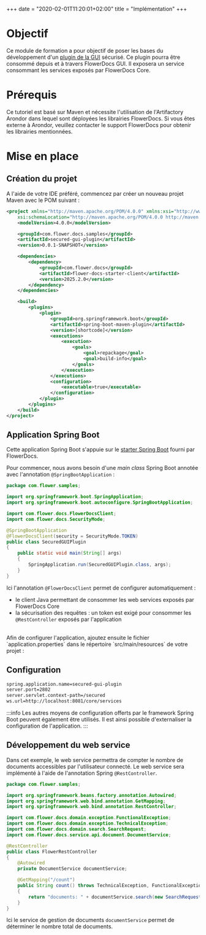 +++
 date = "2020-02-01T11:20:01+02:00"
title = "Implémentation"
+++

# Objectif

Ce module de formation a pour objectif de poser les bases du développement d'un [plugin de la GUI](broken-link.md) sécurisé.
Ce plugin pourra être consommé depuis et à travers FlowerDocs GUI. Il exposera un service consommant les services exposés par FlowerDocs Core.


# Prérequis

Ce tutoriel est basé sur Maven et nécessite l'utilisation de l'Artifactory Arondor dans lequel sont déployées les librairies FlowerDocs.
Si vous êtes externe à Arondor, veuillez contacter le support FlowerDocs pour obtenir les librairies mentionnées.

# Mise en place

## Création du projet

A l'aide de votre IDE préféré, commencez par créer un nouveau projet Maven avec le POM suivant : 

```xml
<project xmlns="http://maven.apache.org/POM/4.0.0" xmlns:xsi="http://www.w3.org/2001/XMLSchema-instance"
	xsi:schemaLocation="http://maven.apache.org/POM/4.0.0 http://maven.apache.org/xsd/maven-4.0.0.xsd">
	<modelVersion>4.0.0</modelVersion>

    <groupId>com.flower.docs.samples</groupId>
    <artifactId>secured-gui-plugin</artifactId>
    <version>0.0.1-SNAPSHOT</version>

	<dependencies>
		<dependency>
			<groupId>com.flower.docs</groupId>
			<artifactId>flower-docs-starter-client</artifactId>
			<version>2025.2.0</version>
		</dependency>
	</dependencies>

	<build>
		<plugins>
			<plugin>
				<groupId>org.springframework.boot</groupId>
				<artifactId>spring-boot-maven-plugin</artifactId>
				<version>[shortcode]</version>
				<executions>
					<execution>
						<goals>
							<goal>repackage</goal>
							<goal>build-info</goal>
						</goals>
					</execution>
				</executions>
				<configuration>
					<executable>true</executable>
				</configuration>
			</plugin>
		</plugins>
	</build>
</project>
```

## Application Spring Boot

Cette application Spring Boot s'appuie sur le [starter Spring Boot](broken-link.md) fourni par FlowerDocs.

Pour commencer, nous avons besoin d'une _main class_ Spring Boot annotée avec l'annotation `@SpringBootApplication` : 

```java
package com.flower.samples;

import org.springframework.boot.SpringApplication;
import org.springframework.boot.autoconfigure.SpringBootApplication;

import com.flower.docs.FlowerDocsClient;
import com.flower.docs.SecurityMode;

@SpringBootApplication
@FlowerDocsClient(security = SecurityMode.TOKEN)
public class SecuredGUIPlugin
{
	public static void main(String[] args)
	{
		SpringApplication.run(SecuredGUIPlugin.class, args);
	}
}
```

Ici l'annotation `@FlowerDocsClient` permet de configurer automatiquement : 

* le client Java permettant de consommer les web services exposés par FlowerDocs Core
* la sécurisation des requêtes : un token est exigé pour consommer les `@RestController` exposés par l'application

<br/>
Afin de configurer l'application, ajoutez ensuite le fichier `application.properties` dans le répertoire `src/main/resources` de votre projet : 

## Configuration

```bash
spring.application.name=secured-gui-plugin
server.port=2802
server.servlet.context-path=/secured
ws.url=http://localhost:8081/core/services
```
:::info
Les autres moyens de configuration offerts par le framework Spring Boot peuvent également être utilisés.
Il est ainsi possible d'externaliser la configuration de l'application.
:::

## Développement du web service

Dans cet exemple, le web service permettra de compter le nombre de documents accessibles par l'utilisateur connecté.
Le web service sera implémenté à l'aide de l'annotation Spring `@RestController`.

```java
package com.flower.samples;

import org.springframework.beans.factory.annotation.Autowired;
import org.springframework.web.bind.annotation.GetMapping;
import org.springframework.web.bind.annotation.RestController;

import com.flower.docs.domain.exception.FunctionalException;
import com.flower.docs.domain.exception.TechnicalException;
import com.flower.docs.domain.search.SearchRequest;
import com.flower.docs.service.api.document.DocumentService;

@RestController
public class FlowerRestController
{
	@Autowired
	private DocumentService documentService;

	@GetMapping("/count")
	public String count() throws TechnicalException, FunctionalException
	{
		return "documents: " + documentService.search(new SearchRequest()).getFound();
	}
}
```

Ici le service de gestion de documents `documentService` permet de déterminer le nombre total de documents.